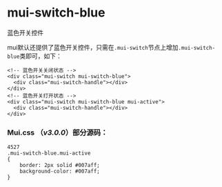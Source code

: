 # mui-switch-blue

蓝色开关控件

mui默认还提供了蓝色开关控件，只需在`.mui-switch`节点上增加`.mui-switch-blue`类即可，如下：

```
<!-- 蓝色开关关闭状态 -->
<div class="mui-switch mui-switch-blue">
  <div class="mui-switch-handle"></div>
</div>
<!-- 蓝色开关打开状态 -->
<div class="mui-switch mui-switch-blue mui-active">
  <div class="mui-switch-handle"></div>
</div>
```

### Mui.css （_v3.0.0_）部分源码：

```
4527
.mui-switch-blue.mui-active
{
    border: 2px solid #007aff;
    background-color: #007aff;
}
```

